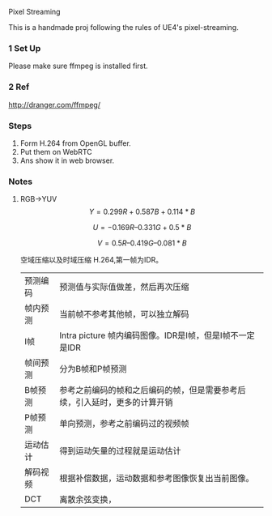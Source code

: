 Pixel Streaming

This is a handmade proj following the rules of UE4's pixel-streaming.

### 1 Set Up 
Please make sure ffmpeg is installed first.

### 2 Ref
http://dranger.com/ffmpeg/

### Steps
1. Form H.264 from OpenGL buffer.
2. Put them on WebRTC
3. Ans show it in web browser.

### Notes
1. RGB->YUV
   $$
   Y = 0.299R + 0.587B + 0.114*B
   $$

   $$
   U = -0.169R – 0.331G + 0.5 *B
   $$
   
   $$
   V = 0.5 R – 0.419G – 0.081*B
   $$
   
    空域压缩以及时域压缩
    H.264,第一帧为IDR。
   
   |          |                                                              |
   | -------- | ------------------------------------------------------------ |
   | 预测编码 | 预测值与实际值做差，然后再次压缩                             |
   | 帧内预测 | 当前帧不参考其他帧，可以独立解码                             |
   | I帧      | Intra picture 帧内编码图像。IDR是I帧，但是I帧不一定是IDR     |
   | 帧间预测 | 分为B帧和P帧预测                                             |
   | B帧预测  | 参考之前编码的帧和之后编码的帧，但是需要参考后续，引入延时，更多的计算开销 |
   | P帧预测  | 单向预测，参考之前编码过的视频帧                             |
   | 运动估计 | 得到运动矢量的过程就是运动估计                               |
   | 解码视频 | 根据补偿数据，运动数据和参考图像恢复出当前图像。             |
   | DCT      | 离散余弦变换，                                               |


